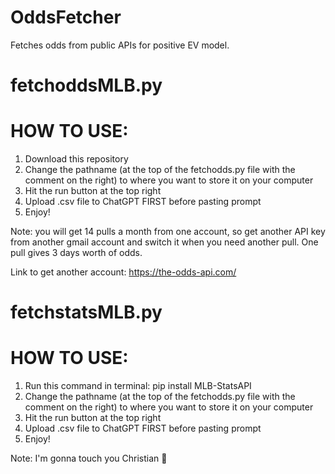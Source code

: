 # OddsFetcher
Fetches odds from public APIs for positive EV model.

# fetchoddsMLB.py
# HOW TO USE:
1) Download this repository
2) Change the pathname (at the top of the fetchodds.py file with the comment on the right) to where you want to store it on your computer
3) Hit the run button at the top right
4) Upload .csv file to ChatGPT FIRST before pasting prompt
5) Enjoy!

Note: you will get 14 pulls a month from one account, so get another API key from another gmail account and switch it when you need another pull. One pull gives 3 days worth of odds.

Link to get another account: https://the-odds-api.com/


# fetchstatsMLB.py
# HOW TO USE:
1) Run this command in terminal: pip install MLB-StatsAPI
2) Change the pathname (at the top of the fetchodds.py file with the comment on the right) to where you want to store it on your computer
3) Hit the run button at the top right
4) Upload .csv file to ChatGPT FIRST before pasting prompt
5) Enjoy!

Note: I'm gonna touch you Christian 🥀
